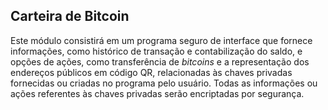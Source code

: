 ## Carteira de Bitcoin

Este módulo consistirá em um programa seguro de interface que fornece informações, como histórico de transação e contabilização do saldo, e opções de ações, como transferência de *bitcoins* e a representação dos endereços públicos em código QR, relacionadas às chaves privadas fornecidas ou criadas no programa pelo usuário. Todas as informações ou ações referentes às chaves privadas serão encriptadas por segurança.